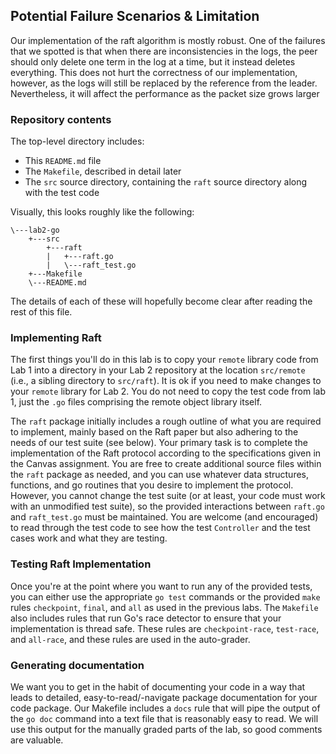 ## Potential Failure Scenarios & Limitation
Our implementation of the raft algorithm is mostly robust. One of the failures that we spotted
is that when there are inconsistencies in the logs, the peer should only delete one term in the 
log at a time, but it instead deletes everything. This does not hurt the correctness of our 
implementation, however, as the logs will still be replaced by the reference from the leader. 
Nevertheless, it will affect the performance as the packet size grows larger

### Repository contents

The top-level directory includes:
* This `README.md` file
* The `Makefile`, described in detail later
* The `src` source directory, containing the `raft` source directory along with the test code

Visually, this looks roughly like the following:
```
\---lab2-go
    +---src
        +---raft
        |   +---raft.go
        |   \---raft_test.go
    +---Makefile
    \---README.md
```
The details of each of these will hopefully become clear after reading the rest of this file.


### Implementing Raft

The first things you'll do in this lab is to copy your `remote` library code from Lab 1 into a directory in your 
Lab 2 repository at the location `src/remote` (i.e., a sibling directory to `src/raft`).  It is ok if you need to 
make changes to your `remote` library for Lab 2.  You do not need to copy the test code from lab 1, just the `.go` 
files comprising the remote object library itself.

The `raft` package initially includes a rough outline of what you are required to implement, mainly based on the
Raft paper but also adhering to the needs of our test suite (see below).  Your primary task is to complete the
implementation of the Raft protocol according to the specifications given in the Canvas assignment.  You are free
to create additional source files within the `raft` package as needed, and you can use whatever data structures, 
functions, and go routines that you desire to implement the protocol.  However, you cannot change the test suite
(or at least, your code must work with an unmodified test suite), so the provided interactions between `raft.go`
and `raft_test.go` must be maintained.  You are welcome (and encouraged) to read through the test code to see how
the test `Controller` and the test cases work and what they are testing.


### Testing Raft Implementation

Once you're at the point where you want to run any of the provided tests, you can either use the appropriate `go test`
commands or the provided `make` rules `checkpoint`, `final`, and `all` as used in the previous labs.  The `Makefile`
 also includes rules that run Go's race detector to ensure that your implementation is thread safe.  These rules are 
`checkpoint-race`, `test-race`, and `all-race`, and these rules are used in the auto-grader.


### Generating documentation

We want you to get in the habit of documenting your code in a way that leads to detailed, easy-to-read/-navigate 
package documentation for your code package. Our Makefile includes a `docs` rule that will pipe the output of the 
`go doc` command into a text file that is reasonably easy to read.  We will use this output for the manually graded 
parts of the lab, so good comments are valuable.

